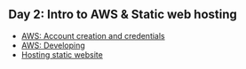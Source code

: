 ## Day 2: Intro to AWS & Static web hosting

* [AWS: Account creation and credentials](./aws1.md)
* [AWS: Developing](./developing.md)
* [Hosting static website](./website-hosting.md) 